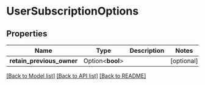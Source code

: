 # UserSubscriptionOptions

## Properties

Name | Type | Description | Notes
------------ | ------------- | ------------- | -------------
**retain_previous_owner** | Option<**bool**> |  | [optional]

[[Back to Model list]](../README.md#documentation-for-models) [[Back to API list]](../README.md#documentation-for-api-endpoints) [[Back to README]](../README.md)


